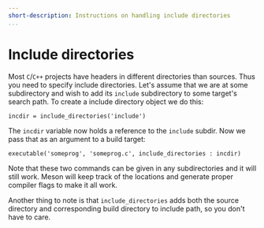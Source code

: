 ```yaml
---
short-description: Instructions on handling include directories
...
```


# Include directories

Most `C`/`C++` projects have headers in different directories than
sources. Thus you need to specify include directories. Let's assume
that we are at some subdirectory and wish to add its `include`
subdirectory to some target's search path. To create a include
directory object we do this:

```meson
incdir = include_directories('include')
```

The `incdir` variable now holds a reference to the `include` subdir.
Now we pass that as an argument to a build target:

```meson
executable('someprog', 'someprog.c', include_directories : incdir)
```

Note that these two commands can be given in any subdirectories and it
will still work. Meson will keep track of the locations and generate
proper compiler flags to make it all work.

Another thing to note is that `include_directories` adds both the
source directory and corresponding build directory to include path, so
you don't have to care.
